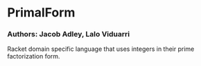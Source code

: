 # PrimalForm
### Authors: Jacob Adley, Lalo Viduarri

Racket domain specific language that uses integers in their prime factorization form.



